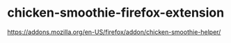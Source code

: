 # chicken-smoothie-firefox-extension

https://addons.mozilla.org/en-US/firefox/addon/chicken-smoothie-helper/
